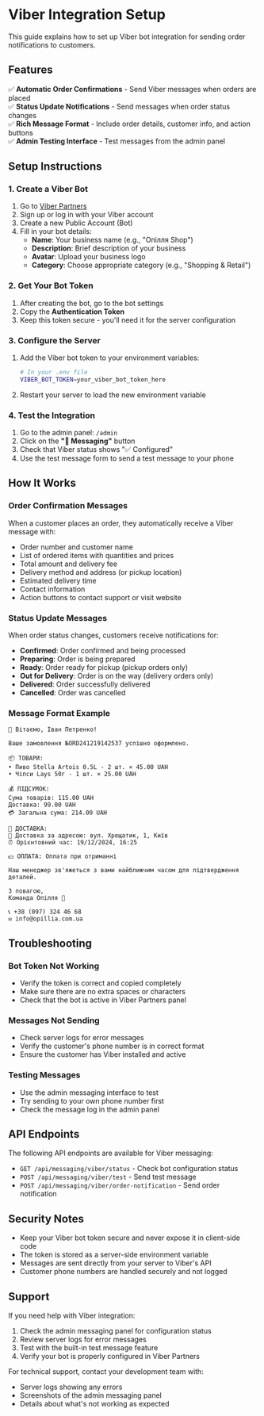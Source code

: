 # Viber Integration Setup

This guide explains how to set up Viber bot integration for sending order notifications to customers.

## Features

✅ **Automatic Order Confirmations** - Send Viber messages when orders are placed  
✅ **Status Update Notifications** - Send messages when order status changes  
✅ **Rich Message Format** - Include order details, customer info, and action buttons  
✅ **Admin Testing Interface** - Test messages from the admin panel  

## Setup Instructions

### 1. Create a Viber Bot

1. Go to [Viber Partners](https://partners.viber.com)
2. Sign up or log in with your Viber account
3. Create a new Public Account (Bot)
4. Fill in your bot details:
   - **Name**: Your business name (e.g., "Опілля Shop")
   - **Description**: Brief description of your business
   - **Avatar**: Upload your business logo
   - **Category**: Choose appropriate category (e.g., "Shopping & Retail")

### 2. Get Your Bot Token

1. After creating the bot, go to the bot settings
2. Copy the **Authentication Token**
3. Keep this token secure - you'll need it for the server configuration

### 3. Configure the Server

1. Add the Viber bot token to your environment variables:
   ```bash
   # In your .env file
   VIBER_BOT_TOKEN=your_viber_bot_token_here
   ```

2. Restart your server to load the new environment variable

### 4. Test the Integration

1. Go to the admin panel: `/admin`
2. Click on the **"📱 Messaging"** button
3. Check that Viber status shows "✅ Configured"
4. Use the test message form to send a test message to your phone

## How It Works

### Order Confirmation Messages

When a customer places an order, they automatically receive a Viber message with:

- Order number and customer name
- List of ordered items with quantities and prices
- Total amount and delivery fee
- Delivery method and address (or pickup location)
- Estimated delivery time
- Contact information
- Action buttons to contact support or visit website

### Status Update Messages

When order status changes, customers receive notifications for:

- **Confirmed**: Order confirmed and being processed
- **Preparing**: Order is being prepared
- **Ready**: Order ready for pickup (pickup orders only)
- **Out for Delivery**: Order is on the way (delivery orders only)
- **Delivered**: Order successfully delivered
- **Cancelled**: Order was cancelled

### Message Format Example

```
🎉 Вітаємо, Іван Петренко!

Ваше замовлення №ORD241219142537 успішно оформлено.

📦 ТОВАРИ:
• Пиво Stella Artois 0.5L - 2 шт. × 45.00 UAH
• Чіпси Lays 50г - 1 шт. × 25.00 UAH

💰 ПІДСУМОК:
Сума товарів: 115.00 UAH
Доставка: 99.00 UAH
💳 Загальна сума: 214.00 UAH

🚀 ДОСТАВКА:
🚚 Доставка за адресою: вул. Хрещатик, 1, Київ
⏰ Орієнтовний час: 19/12/2024, 16:25

💵 ОПЛАТА: Оплата при отриманні

Наш менеджер зв'яжеться з вами найближчим часом для підтвердження деталей.

З повагою,
Команда Опілля 🍺

📞 +38 (097) 324 46 68
✉️ info@opillia.com.ua
```

## Troubleshooting

### Bot Token Not Working

- Verify the token is correct and copied completely
- Make sure there are no extra spaces or characters
- Check that the bot is active in Viber Partners panel

### Messages Not Sending

- Check server logs for error messages
- Verify the customer's phone number is in correct format
- Ensure the customer has Viber installed and active

### Testing Messages

- Use the admin messaging interface to test
- Try sending to your own phone number first
- Check the message log in the admin panel

## API Endpoints

The following API endpoints are available for Viber messaging:

- `GET /api/messaging/viber/status` - Check bot configuration status
- `POST /api/messaging/viber/test` - Send test message
- `POST /api/messaging/viber/order-notification` - Send order notification

## Security Notes

- Keep your Viber bot token secure and never expose it in client-side code
- The token is stored as a server-side environment variable
- Messages are sent directly from your server to Viber's API
- Customer phone numbers are handled securely and not logged

## Support

If you need help with Viber integration:

1. Check the admin messaging panel for configuration status
2. Review server logs for error messages
3. Test with the built-in test message feature
4. Verify your bot is properly configured in Viber Partners

For technical support, contact your development team with:
- Server logs showing any errors
- Screenshots of the admin messaging panel
- Details about what's not working as expected
